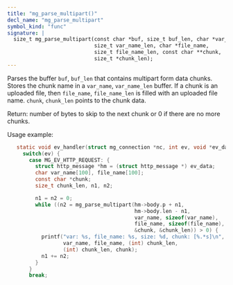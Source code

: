 ```yaml
---
title: "mg_parse_multipart()"
decl_name: "mg_parse_multipart"
symbol_kind: "func"
signature: |
  size_t mg_parse_multipart(const char *buf, size_t buf_len, char *var_name,
                            size_t var_name_len, char *file_name,
                            size_t file_name_len, const char **chunk,
                            size_t *chunk_len);
---
```


Parses the buffer `buf`, `buf_len` that contains multipart form data chunks.
Stores the chunk name in a `var_name`, `var_name_len` buffer.
If a chunk is an uploaded file, then `file_name`, `file_name_len` is
filled with an uploaded file name. `chunk`, `chunk_len`
points to the chunk data.

Return: number of bytes to skip to the next chunk or 0 if there are
        no more chunks.

Usage example:

```c
   static void ev_handler(struct mg_connection *nc, int ev, void *ev_data) {
     switch(ev) {
       case MG_EV_HTTP_REQUEST: {
         struct http_message *hm = (struct http_message *) ev_data;
         char var_name[100], file_name[100];
         const char *chunk;
         size_t chunk_len, n1, n2;

         n1 = n2 = 0;
         while ((n2 = mg_parse_multipart(hm->body.p + n1,
                                         hm->body.len - n1,
                                         var_name, sizeof(var_name),
                                         file_name, sizeof(file_name),
                                         &chunk, &chunk_len)) > 0) {
           printf("var: %s, file_name: %s, size: %d, chunk: [%.*s]\n",
                  var_name, file_name, (int) chunk_len,
                  (int) chunk_len, chunk);
           n1 += n2;
         }
       }
       break;
``` 


